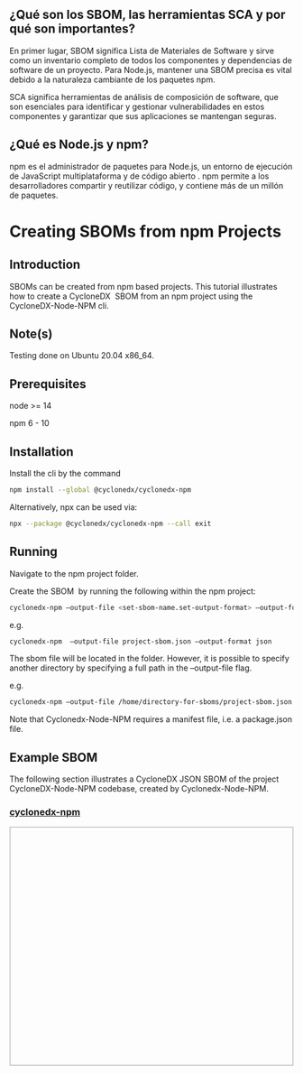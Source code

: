 ## ¿Qué son los SBOM, las herramientas SCA y por qué son importantes?

En primer lugar, SBOM significa Lista de Materiales de Software y sirve como un inventario completo de todos los componentes y dependencias de software de un proyecto. Para Node.js, mantener una SBOM precisa es vital debido a la naturaleza cambiante de los paquetes npm.


SCA significa herramientas de análisis de composición de software, que son esenciales para identificar y gestionar vulnerabilidades en estos componentes y garantizar que sus aplicaciones se mantengan seguras.

 

## ¿Qué es Node.js y npm?

npm es el administrador de paquetes para Node.js, un entorno de ejecución de JavaScript multiplataforma y de código abierto . npm permite a los desarrolladores compartir y reutilizar código, y contiene más de un millón de paquetes.


# Creating SBOMs from npm Projects

## Introduction

SBOMs can be created from npm based projects. This tutorial illustrates how to create a CycloneDX  SBOM from an npm project using the CycloneDX-Node-NPM cli.

## Note(s)

Testing done on Ubuntu 20.04 x86_64.

## Prerequisites

node >= 14

npm 6 - 10

## Installation


Install the cli by the command


```bash
npm install --global @cyclonedx/cyclonedx-npm
```

Alternatively, npx can be used via:

```bash
npx --package @cyclonedx/cyclonedx-npm --call exit
```

## Running

Navigate to the npm project folder. 


Create the SBOM  by running the following within the npm project:

```bash
cyclonedx-npm –output-file <set-sbom-name.set-output-format> –output-format <set-output-format>
```

e.g.

```bash
cyclonedx-npm  –output-file project-sbom.json –output-format json
```

The sbom file will be located in the folder. However, it is possible to specify another directory by specifying a full path in the –output-file flag.

e.g.

```bash
cyclonedx-npm –output-file /home/directory-for-sboms/project-sbom.json –output-format json
```

Note that Cyclonedx-Node-NPM requires a manifest file, i.e. a package.json file.

## Example SBOM

The following section illustrates a CycloneDX JSON SBOM of the project CycloneDX-Node-NPM codebase, created by Cyclonedx-Node-NPM.

<html lang="en">
<head>
    <meta charset="UTF-8">
    <meta name="viewport" content="width=device-width, initial-scale=1.0">
    <title>Pretty JSON Display</title>
    <style>
        #json-container {
            height: 400px; /* Set a fixed height */
            overflow-y: auto; /* Enable vertical scrolling */
            border: 2px solid #ccc; /* Optional: add a border for visibility */
            padding: 10px;
        }
        pre {
            margin: 0;
            white-space: pre-wrap;
            word-wrap: break-word;
        }
    </style>
</head>
<body>
    <h3>
        <a href="./cyclonedx-node-npm-sbom.json">cyclonedx-npm</a>
    </h3>
    <div id="json-container">
        <pre id="json-display"></pre>
    </div>
    <script>
        fetch('./cyclonedx-node-npm-sbom.json')
            .then(response => response.json())
            .then(data => {
                document.getElementById('json-display').textContent = JSON.stringify(data, null, 2);
            })
            .catch(error => console.error('Error fetching JSON:', error));
    </script>
</body>
</html>


